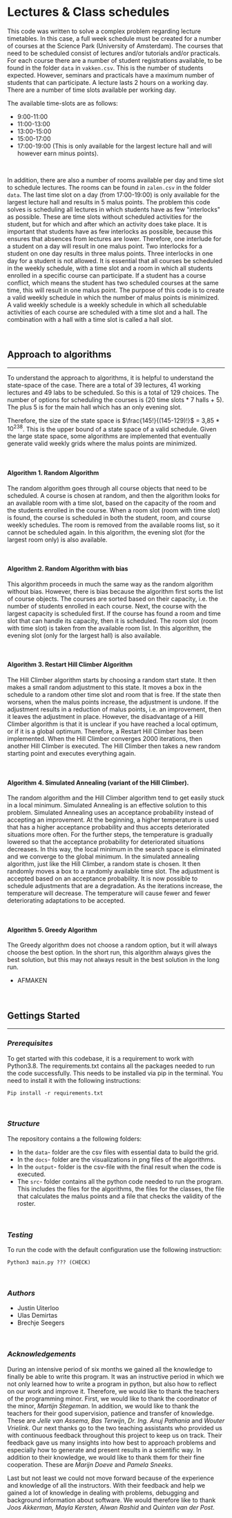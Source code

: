 # Lectures & Class schedules

This code was written to solve a complex problem regarding lecture timetables. In this case, a full week schedule must be created for a number of courses at the Science Park (University of Amsterdam). The courses that need to be scheduled consist of lectures and/or tutorials and/or practicals. For each course there are a number of student registrations available, to be found in the folder ```data``` in ```vakken.csv```. This is the number of students expected. However, seminars and practicals have a maximum number of students that can participate. A lecture lasts 2 hours on a working day. There are a number of time slots available per working day.


The available time-slots are as follows:
- 9:00-11:00
- 11:00-13:00
- 13:00-15:00
- 15:00-17:00
- 17:00-19:00 (This is only available for the largest lecture hall and will however earn minus points).
<p>&nbsp;</p>

In addition, there are also a number of rooms available per day and time slot to schedule lectures. The rooms can be found in ```zalen.csv``` in the folder ```data```. The last time slot on a day (from 17:00-19:00) is only available for the largest lecture hall and results in 5 malus points. The problem this code solves is scheduling all lectures in which students have as few "interlocks" as possible. These are time slots without scheduled activities for the student, but for which and after which an activity does take place. It is important that students have as few interlocks as possible, because this ensures that absences from lectures are lower. Therefore, one interlude for a student on a day will result in one malus point. Two interlocks for a student on one day results in three malus points. Three interlocks in one day for a student is not allowed. 
It is essential that all courses be scheduled in the weekly schedule, with a time slot and a room in which all students enrolled in a specific course can participate. If a student has a course conflict, which means the student has two scheduled courses at the same time, this will result in one malus point.  The purpose of this code is to create a valid weekly schedule in which the number of malus points is minimized. A valid weekly schedule is a weekly schedule in which all schedulable activities of each course are scheduled with a time slot and a hall. The combination with a hall with a time slot is called a hall slot.


<p>&nbsp;</p>

## Approach to algorithms
---------------------

To understand the approach to algorithms, it is helpful to understand the state-space of the case. There are a total of 39 lectures, 41 working lectures and 49 labs to be scheduled. So this is a total of 129 choices. The number of options for scheduling the courses is (20 time slots * 7 halls + 5). The plus 5 is for the main hall which has an only evening slot.

Therefore, the size of the state space is $\frac{145!}{(145-129)!}$   = 3,85 *  $10^{238}$.
This is the upper bound of a state space of a valid schedule. Given the large state space, some algorithms are implemented that eventually generate valid weekly grids where the malus points are minimized. 

<p>&nbsp;</p>

#### **Algorithm 1. Random Algorithm**
The random algorithm goes through all course objects that need to be scheduled. A course is chosen at random, and then the algorithm looks for an available room with a time slot, based on the capacity of the room and the students enrolled in the course. When a room slot (room with time slot) is found, the course is scheduled in both the student, room, and course weekly schedules. The room is removed from the available rooms list, so it cannot be scheduled again. In this algorithm, the evening slot (for the largest room only) is also available.
<p>&nbsp;</p>

#### **Algorithm 2. Random Algorithm with bias**
This algorithm proceeds in much the same way as the random algorithm without bias. However, there is bias because the algorithm first sorts the list of course objects. The courses are sorted based on their capacity, i.e. the number of students enrolled in each course. Next, the course with the largest capacity is scheduled first. If the course has found a room and time slot that can handle its capacity, then it is scheduled. The room slot (room with time slot) is taken from the available room list. In this algorithm, the evening slot (only for the largest hall) is also available.
<p>&nbsp;</p>

#### **Algorithm 3. Restart Hill Climber Algorithm**
The Hill Climber algorithm starts by choosing a random start state. It then makes a small random adjustment to this state. It moves a box in the schedule to a random other time slot and room that is free. If the state then worsens, when the malus points increase, the adjustment is undone. If the adjustment results in a reduction of malus points, i.e. an improvement, then it leaves the adjustment in place. However, the disadvantage of a Hill Climber algorithm is that it is unclear if you have reached a local optimum, or if it is a global optimum. Therefore, a Restart Hill Climber has been implemented. When the Hill Climber converges 2000 iterations, then another Hill Climber is executed. The Hill Climber then takes a new random starting point and executes everything again.
<p>&nbsp;</p>


#### **Algorithm 4. Simulated Annealing (variant of the Hill Climber).**
The random algorithm and the Hill Climber algorithm tend to get easily stuck in a local minimum. Simulated Annealing is an effective solution to this problem. Simulated Annealing uses an acceptance probability instead of accepting an improvement. At the beginning, a higher temperature is used that has a higher acceptance probability and thus accepts deteriorated situations more often. For the further steps, the temperature is gradually lowered so that the acceptance probability for deteriorated situations decreases. In this way, the local minimum in the search space is eliminated and we converge to the global minimum.
In the simulated annealing algorithm, just like the Hill Climber, a random state is chosen. It then randomly moves a box to a randomly available time slot. The adjustment is accepted based on an acceptance probability. It is now possible to schedule adjustments that are a degradation. As the iterations increase, the temperature will decrease. The temperature will cause fewer and fewer deteriorating adaptations to be accepted. 
<p>&nbsp;</p>


#### **Algorithm 5. Greedy Algorithm**
The Greedy algorithm does not choose a random option, but it will always choose the best option. In the short run, this algorithm always gives the best solution, but this may not always result in the best solution in the long run. 

- AFMAKEN
<p>&nbsp;</p>


## Gettings Started
---------------------

### ***Prerequisites***

To get started with this codebase, it is a requirement to work with Python3.8. The requirements.txt contains all the packages needed to run the code successfully. This needs to be installed via pip in the terminal. You need to install it with the following instructions:
```
Pip install -r requirements.txt
```

<p>&nbsp;</p>

### ***Structure***


The repository contains a the following folders:
- In the ```data```- folder are the csv files with essential data to build the grid.  
- In the ```docs```- folder are the visualizations in png files of the algorithms.
- In the ```output```- folder is the csv-file with the final result when the code is executed.
- The ```src```- folder contains all the python code needed to run the program. This includes the files for the algorithms, the files for the classes, the file that calculates the malus points and a file that checks the validity of the roster. 



<p>&nbsp;</p>

### ***Testing***

To run the code with the default configuration use the following instruction:

```
Python3 main.py ??? (CHECK)
```


<p>&nbsp;</p>

### ***Authors***

- Justin Uiterloo
- Ulas Demirtas
- Brechje Seegers

<p>&nbsp;</p>


### ***Acknowledgements***

During an intensive period of six months we gained all the knowledge to finally be able to write this program. It was an instructive period in which we not only learned how to write a program in python, but also how to reflect on our work and improve it. Therefore, we would like to thank the teachers of the programming minor. First, we would like to thank the coordinator of the minor, *Martijn Stegeman*. In addition, we would like to thank the teachers for their good supervision, patience and transfer of knowledge. These are *Jelle van Assema*, *Bas Terwijn*, *Dr. Ing. Anuj Pathania* and *Wouter Vrielink*. Our next thanks go to the two teaching assistants who provided us with continuous feedback throughout this project to keep us on track. Their feedback gave us many insights into how best to approach problems and especially how to generate and present results in a scientific way. In addition to their knowledge, we would like to thank them for their fine cooperation. These are *Marijn Doeve* and *Pamela Sneeks*.

Last but not least we could not move forward because of the experience and knowledge of all the instructors. With their feedback and help we gained a lot of knowledge in dealing with problems, debugging and background information about software. We would therefore like to thank *Joos Akkerman, Mayla Kersten, Alwan Rashid* and *Quinten van der Post*.

